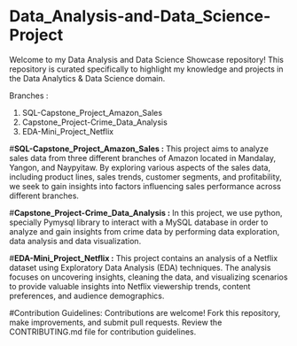 # Data_Analysis-and-Data_Science-Project
Welcome to my Data Analysis and Data Science Showcase repository! This repository is curated specifically to highlight my knowledge and projects in the Data Analytics & Data Science domain.

Branches : 
1. SQL-Capstone_Project_Amazon_Sales
2. Capstone_Project-Crime_Data_Analysis 
3. EDA-Mini_Project_Netflix

#**SQL-Capstone_Project_Amazon_Sales :** This project aims to analyze sales data from three different branches of Amazon located in Mandalay, Yangon, and Naypyitaw. By exploring various aspects of the sales data, including product lines, sales trends, customer segments, and profitability, we seek to gain insights into factors influencing sales performance across different branches.

#**Capstone_Project-Crime_Data_Analysis :** In this project, we use python, specially Pymysql library to interact with a MySQL database in order to analyze and gain insights from crime data by performing data exploration, data analysis and data visualization.

#**EDA-Mini_Project_Netflix :** This project contains an analysis of a Netflix dataset using Exploratory Data Analysis (EDA) techniques. The analysis focuses on uncovering insights, cleaning the data, and visualizing scenarios to provide valuable insights into Netflix viewership trends, content preferences, and audience demographics.

#Contribution Guidelines: Contributions are welcome! Fork this repository, make improvements, and submit pull requests. Review the CONTRIBUTING.md file for contribution guidelines.
